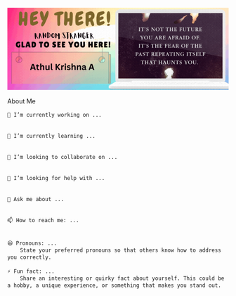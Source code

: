 ![alt text](haha.gif)

About Me

    🔭 I’m currently working on ...
        

    🌱 I’m currently learning ...


    👯 I’m looking to collaborate on ...


    🤔 I’m looking for help with ...


    💬 Ask me about ...


    📫 How to reach me: ...


    😄 Pronouns: ...
        State your preferred pronouns so that others know how to address you correctly.

    ⚡ Fun fact: ...
        Share an interesting or quirky fact about yourself. This could be a hobby, a unique experience, or something that makes you stand out.

